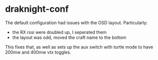 # draknight-conf
The default configuration had issues with the OSD layout.
Particularly:
- the RX rssi were doubled up, I seperated them
- the layout was odd, moved the craft name to the bottom

This fixes that, as well as sets up the aux switch with turtle mode
to have 200mw and 400mw vtx toggles.


